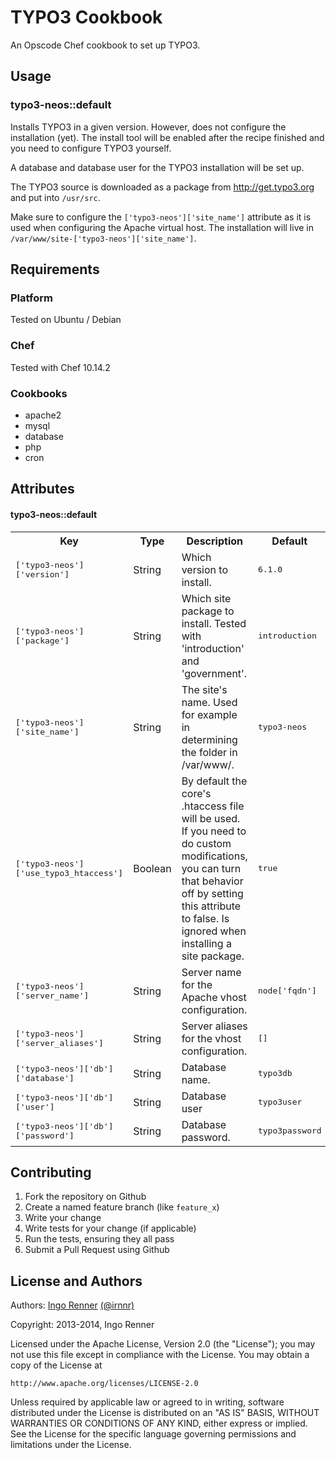 # TYPO3 Cookbook

An Opscode Chef cookbook to set up TYPO3.

## Usage

### typo3-neos::default

Installs TYPO3 in a given version. However, does not configure the installation (yet). The install tool will be enabled after the recipe finished and you need to configure TYPO3 yourself.

A database and database user for the TYPO3 installation will be set up.

The TYPO3 source is downloaded as a package from <http://get.typo3.org> and put into `/usr/src`.

Make sure to configure the `['typo3-neos']['site_name']` attribute as it is used when configuring the Apache virtual host. The installation will live in `/var/www/site-['typo3-neos']['site_name']`.

## Requirements

### Platform

Tested on Ubuntu / Debian

### Chef

Tested with Chef 10.14.2

### Cookbooks

* apache2
* mysql
* database
* php
* cron


## Attributes

#### typo3-neos::default
<table>
  <tr>
    <th>Key</th>
    <th>Type</th>
    <th>Description</th>
    <th>Default</th>
  </tr>
  <tr>
    <td><tt>['typo3-neos']['version']</tt></td>
    <td>String</td>
    <td>Which version to install.</td>
    <td><tt>6.1.0</tt></td>
  </tr>
  <tr>
    <td><tt>['typo3-neos']['package']</tt></td>
    <td>String</td>
    <td>Which site package to install. Tested with 'introduction' and 'government'.</td>
    <td><tt>introduction</tt></td>
  </tr>
  <tr>
    <td><tt>['typo3-neos']['site_name']</tt></td>
    <td>String</td>
    <td>The site's name. Used for example in determining the folder in /var/www/.</td>
    <td><tt>typo3-neos</tt></td>
  </tr>
  <tr>
    <td><tt>['typo3-neos']['use_typo3_htaccess']</tt></td>
    <td>Boolean</td>
    <td>By default the core's .htaccess file will be used. If you need to do custom modifications, you can turn that behavior off by setting this attribute to false. Is ignored when installing a site package.</td>
    <td><tt>true</tt></td>
  </tr>
  <tr>
    <td><tt>['typo3-neos']['server_name']</tt></td>
    <td>String</td>
    <td>Server name for the Apache vhost configuration.</td>
    <td><tt>node['fqdn']</tt></td>
  </tr>
  <tr>
    <td><tt>['typo3-neos']['server_aliases']</tt></td>
    <td>String</td>
    <td>Server aliases for the vhost configuration.</td>
    <td><tt>[]</tt></td>
  </tr>
  <tr>
    <td><tt>['typo3-neos']['db']['database']</tt></td>
    <td>String</td>
    <td>Database name.</td>
    <td><tt>typo3db</tt></td>
  </tr>
  <tr>
    <td><tt>['typo3-neos']['db']['user']</tt></td>
    <td>String</td>
    <td>Database user</td>
    <td><tt>typo3user</tt></td>
  </tr>
  <tr>
    <td><tt>['typo3-neos']['db']['password']</tt></td>
    <td>String</td>
    <td>Database password.</td>
    <td><tt>typo3password</tt></td>
  </tr>
</table>


## Contributing

1. Fork the repository on Github
2. Create a named feature branch (like `feature_x`)
3. Write your change
4. Write tests for your change (if applicable)
5. Run the tests, ensuring they all pass
6. Submit a Pull Request using Github

## License and Authors

Authors: [Ingo Renner](http://github.com/ingorenner) [(@irnnr)](http://twitter.com/irnnr)

Copyright: 2013-2014, Ingo Renner

Licensed under the Apache License, Version 2.0 (the "License");
you may not use this file except in compliance with the License.
You may obtain a copy of the License at

    http://www.apache.org/licenses/LICENSE-2.0

Unless required by applicable law or agreed to in writing, software
distributed under the License is distributed on an "AS IS" BASIS,
WITHOUT WARRANTIES OR CONDITIONS OF ANY KIND, either express or implied.
See the License for the specific language governing permissions and
limitations under the License.